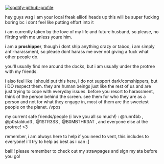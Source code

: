 [![spotify-github-profile](https://spotify-github-profile.kittinanx.com/api/view?uid=31gso7f2p4lrmgghgzyc5asyl6am&cover_image=true&theme=novatorem&show_offline=true&background_color=121212&interchange=false&bar_color=53b14f&bar_color_cover=false)](https://spotify-github-profile.kittinanx.com/api/view?uid=31gso7f2p4lrmgghgzyc5asyl6am&redirect=true)

hey guys wsg i am your local freak elliot! heads up this will be super fucking boring bc i dont feel like putting effort into it

i am currently taken by the love of my life and future husband, so please, no flirting with me unless youre him.

i am a **proshipper**, though i dont ship anything crazy or taboo, i am simply anti-harassment, so please dont harass me over not giving a fuck what other people do.

you'll usually find me around the docks, but i am usually under the protree with my friends.

i also feel like i should put this here, i do not support dark/comshippers, but i DO respect them. they are human beings just like the rest of us and are just trying to cope with everyday issues. before you resort to harassment, think of the person behind the screen. see them for who they are as a person and not for what they engage in, most of them are the sweetest people on the planet. /vpos

my current safe friends/people (i love you all so much!) : @runr4bb , @p0staldud3 , @1STR3SS , @B0MBTHR3AT , and everyone else at the protree! <3

remember, i am always here to help if you need to vent, this includes to everyone! i'll try to help as best as i can :]

baii!! please remember to check out my strawpages and sign my ata before you go!



